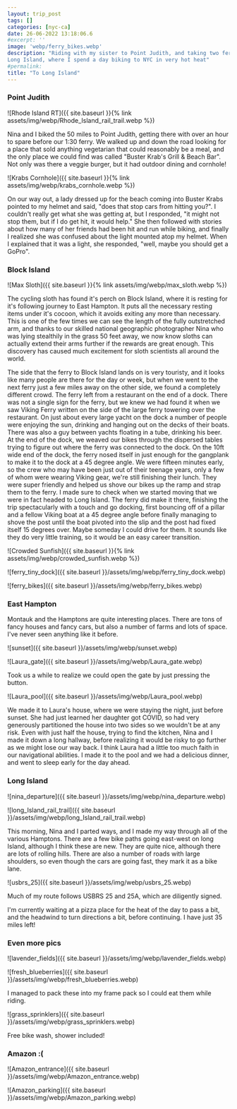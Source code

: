 ```yaml
---
layout: trip_post
tags: []
categories: [nyc-ca]
date: 26-06-2022 13:18:06.6
#excerpt: ''
image: 'webp/ferry_bikes.webp'
description: "Riding with my sister to Point Judith, and taking two ferries to
Long Island, where I spend a day biking to NYC in very hot heat"
#permalink:
title: "To Long Island"
---
```


### Point Judith

![Rhode Island RT]({{ site.baseurl }}{% link assets/img/webp/Rhode_Island_rail_trail.webp %})

Nina and I biked the 50 miles to Point Judith, getting there with over an hour to spare before our 1:30 ferry. We walked up and down the road looking for a place that sold anything vegetarian that could reasonably be a meal, and the only place we could find was called "Buster Krab's Grill & Beach Bar". Not only was there a veggie burger, but it had outdoor dining and cornhole!

![Krabs Cornhole]({{ site.baseurl }}{% link assets/img/webp/krabs_cornhole.webp %})

On our way out, a lady dressed up for the beach coming into Buster Krabs pointed to my helmet and said, "does that stop cars from hitting you?". I couldn't really get what she was getting at, but I responded, "it might not stop them, but if I do get hit, it would help." She then followed with stories about how many of her friends had been hit and run while biking, and finally I realized she was confused about the light mounted atop my helmet. When I explained that it was a light, she responded, "well, maybe you should get a GoPro".

### Block Island

![Max Sloth]({{ site.baseurl }}{% link assets/img/webp/max_sloth.webp %})

The cycling sloth has found it's perch on Block Island, where it is resting for it's following journey to East Hampton. It puts all the necessary resting items under it's cocoon, which it avoids exiting any more than necessary. This is one of the few times we can see the length of the fully outstretched arm, and thanks to our skilled national geographic photographer Nina who was lying stealthily in the grass 50 feet away, we now know sloths can actually extend their arms further if the rewards are great enough. This discovery has caused much excitement for sloth scientists all around the world.

The side that the ferry to Block Island lands on is very touristy, and it looks like many people are there for the day or week, but when we went to the next ferry just a few miles away on the other side, we found a completely different crowd. The ferry left from a restaurant on the end of a dock. There was not a single sign for the ferry, but we knew we had found it when we saw Viking Ferry written on the side of the large ferry towering over the restaurant. On just about every large yacht on the dock a number of people were enjoying the sun, drinking and hanging out on the decks of their boats. There was also a guy between yachts floating in a tube, drinking his beer. At the end of the dock, we weaved our bikes through the dispersed tables trying to figure out where the ferry was connected to the dock. On the 10ft wide end of the dock, the ferry nosed itself in just enough for the gangplank to make it to the dock at a 45 degree angle. We were fifteen minutes early, so the crew who may have been just out of their teenage years, only a few of whom were wearing Viking gear, we're still finishing their lunch. They were super friendly and helped us shove our bikes up the ramp and strap them to the ferry. I made sure to check when we started moving that we were in fact headed to Long Island. The ferry did make it there, finishing the trip spectacularly with a touch and go docking, first bouncing off of a pillar and a fellow Viking boat at a 45 degree angle before finally managing to shove the post until the boat pivoted into the slip and the post had fixed itself 15 degrees over. Maybe someday I could drive for them. It sounds like they do very little training, so it would be an easy career transition.


![Crowded Sunfish]({{ site.baseurl }}{% link assets/img/webp/crowded_sunfish.webp %})

![ferry_tiny_dock]({{ site.baseurl }}/assets/img/webp/ferry_tiny_dock.webp)

![ferry_bikes]({{ site.baseurl }}/assets/img/webp/ferry_bikes.webp)

### East Hampton

Montauk and the Hamptons are quite interesting places. There are tons of fancy houses and fancy cars, but also a number of farms and lots of space. I've never seen anything like it before.

![sunset]({{ site.baseurl }}/assets/img/webp/sunset.webp)

![Laura_gate]({{ site.baseurl }}/assets/img/webp/Laura_gate.webp)

Took us a while to realize we could open the gate by just pressing the button.

![Laura_pool]({{ site.baseurl }}/assets/img/webp/Laura_pool.webp)

We made it to Laura's house, where we were staying the night, just before sunset. She had just learned her daughter got COVID, so had very generously partitioned the house into two sides so we wouldn't be at any risk. Even with just half the house, trying to find the kitchen, Nina and I made it down a long hallway, before realizing it would be risky to go further as we might lose our way back. I think Laura had a little too much faith in our navigational abilities. I made it to the pool and we had a delicious dinner, and went to sleep early for the day ahead.

### Long Island

![nina_departure]({{ site.baseurl }}/assets/img/webp/nina_departure.webp)

![long_Island_rail_trail]({{ site.baseurl }}/assets/img/webp/long_Island_rail_trail.webp)

This morning, Nina and I parted ways, and I made my way through all of the various Hamptons. There are a few bike paths going east-west on long Island, although I think these are new. They are quite nice, although there are lots of rolling hills. There are also a number of roads with large shoulders, so even though the cars are going fast, they mark it as a bike lane.

![usbrs_25]({{ site.baseurl }}/assets/img/webp/usbrs_25.webp)

Much of my route follows USBRS 25 and 25A, which are diligently signed.

I'm currently waiting at a pizza place for the heat of the day to pass a bit, and the headwind to turn directions a bit, before continuing. I have just 35 miles left!

### Even more pics

![lavender_fields]({{ site.baseurl }}/assets/img/webp/lavender_fields.webp)

![fresh_blueberries]({{ site.baseurl }}/assets/img/webp/fresh_blueberries.webp)

I managed to pack these into my frame pack so I could eat them while riding.

![grass_sprinklers]({{ site.baseurl }}/assets/img/webp/grass_sprinklers.webp)

Free bike wash, shower included!


### Amazon :(

![Amazon_entrance]({{ site.baseurl }}/assets/img/webp/Amazon_entrance.webp)

![Amazon_parking]({{ site.baseurl }}/assets/img/webp/Amazon_parking.webp)
